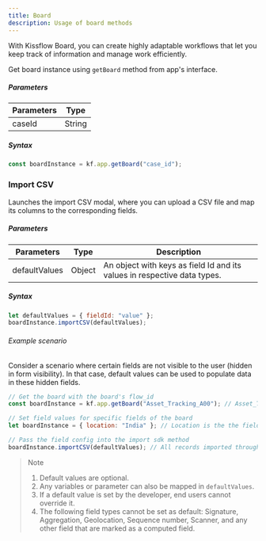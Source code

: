 ```yaml
---
title: Board
description: Usage of board methods
---
```

With Kissflow Board, you can create highly adaptable workflows that let you keep track of information and manage work efficiently.

Get board instance using `getBoard` method from app's interface.

##### Parameters

| Parameters | Type   |
| ---------- | ------ |
| caseId     | String |

##### Syntax

```js
const boardInstance = kf.app.getBoard("case_id");
```

### Import CSV

Launches the import CSV modal, where you can upload a CSV file and map its
columns to the corresponding fields.

##### Parameters

| Parameters    | Type   | Description                                                          |
| ------------- | ------ | -------------------------------------------------------------------- |
| defaultValues | Object | An object with keys as field Id and its values in respective data types. |

##### Syntax

```js
let defaultValues = { fieldId: "value" };
boardInstance.importCSV(defaultValues);
```

###### Example scenario

Consider a scenario where certain fields are not visible to the user (hidden in
form visibility). In that case, default values can be used to populate data in
these hidden fields.

```js
// Get the board with the board's flow_id
const boardInstance = kf.app.getBoard("Asset_Tracking_A00"); // Asset_Tracking_A00 is the flow_id

// Set field values for specific fields of the board
let boardInstance = { location: "India" }; // Location is the the field_id of a field inside the board

// Pass the field config into the import sdk method
boardInstance.importCSV(defaultValues); // All records imported through this importer would have Location field set as India
```

> Note
>
> 1. Default values are optional.
> 2. Any variables or parameter can also be mapped in `defaultValues`.
> 3. If a default value is set by the developer, end users cannot override it.
> 4. The following field types cannot be set as default: Signature, Aggregation, Geolocation, Sequence number, Scanner, and any other field that are marked as a computed field.
